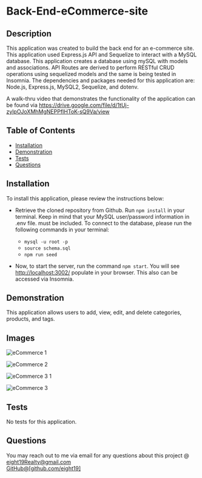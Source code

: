 # Back-End-eCommerce-site

## Description 
This application was created to build the back end for an e-commerce site. This application used Express.js API and Sequelize to interact with a MySQL database. This application creates a database using mySQL with models and associations. API Routes are derived to perform RESTful CRUD operations using sequelized models and the same is being tested in Insomnia. The dependencies and packages needed for this application are: Node.js, Express.js, MySQL2, Sequelize, and dotenv.

A walk-thru video that demonstrates the functionality of the application can be found via https://drive.google.com/file/d/1tUj-zylpOJoXMhMgNEPPfIHToK-sQ9Va/view

## Table of Contents
* [Installation](#installation)
* [Demonstration](#Demonstration)
* [Tests](#tests)
* [Questions](#questions)

## Installation
   To install this application, please review the instructions below:

* Retrieve the cloned repository from Github. Run `npm install` in your terminal. Keep in mind that your MySQL user/password information in .env file. must be           included. To connect to the database, please run the following commands in your terminal:

    - `mysql -u root -p`
    - `source schema.sql`
    - `npm run seed`

* Now, to start the server, run the command `npm start`. You will see <http://localhost:3002/> populate in your browser. This also can be accessed via Insomnia.

## Demonstration 
This application allows users to add, view, edit, and delete categories, products, and tags. 

## Images

![eCommerce 1](https://user-images.githubusercontent.com/110131964/220720338-e649250f-62e7-4734-a6c9-f7cccd0a1602.jpg)

![eCommerce 2](https://user-images.githubusercontent.com/110131964/220720372-245906ab-f088-4d3b-bccd-d86007196493.jpg)

![eCommerce 3 1](https://user-images.githubusercontent.com/110131964/220730820-00926a64-967e-46e9-9a73-4ada0df3e697.jpg)

![eCommerce 3](https://user-images.githubusercontent.com/110131964/220720410-e117fb4d-7b82-40cc-b34b-c85e32790a0e.jpg)

## Tests
No tests for this application. 

## Questions
You may reach out to me via email for any questions about this project @ [eight19Realty@gmail.com](mailto:eight19Realty@gmail.com) </br>
[GitHub@[github.com/eight19]](https://github.com/Eight19) 

